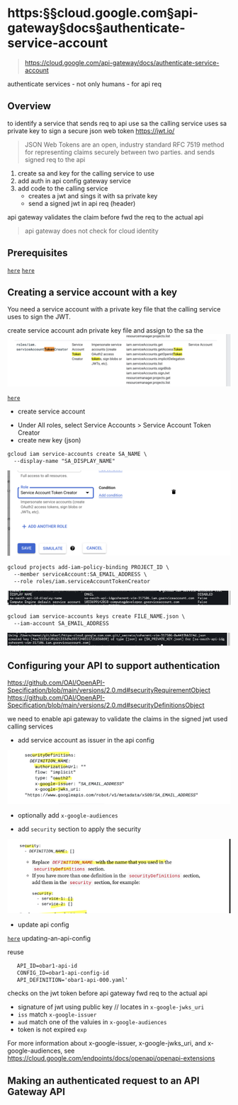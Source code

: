 # https:§§cloud.google.com§api-gateway§docs§authenticate-service-account
> https://cloud.google.com/api-gateway/docs/authenticate-service-account

authenticate services - not only humans -  for api req

## Overview

to identify a service that sends req to  api use sa
the calling service uses sa private key to sign a secure json web token 
https://jwt.io/
> JSON Web Tokens are an open, industry standard RFC 7519 method for representing claims securely between two parties.
and sends signed req to the api

1. create sa and key for the calling service to use
2. add auth in api config gateway service
3. add code to  the calling service
    - creates a jwt and sings it with sa private key
    - send a signed jwt in api req (header)

api gateway validates the claim before fwd the req to the actual api
> api gateway does not check for cloud identity

## Prerequisites

[`here`](../https:§§cloud.google.com§api-gateway§docs§openapi-overview/readme.md)
[`here`](../https:§§cloud.google.com§api-gateway§docs§creating-api-config/readme.md)

## Creating a service account with a key

You need a service account with a private key file that the calling service uses to sign the JWT.

create service account adn private key file and assign to the sa the 
![](2021-07-20-17-38-07.png)

[`here`](../https:§§cloud.google.com§iam§docs§creating-managing-service-accounts/readme.md)

* create service account 
- Under All roles, select Service Accounts > Service Account Token Creator
- create new key (json)

```
gcloud iam service-accounts create SA_NAME \
  --display-name "SA_DISPLAY_NAME"
```

![](2021-07-20-17-43-04.png)

```
gcloud projects add-iam-policy-binding PROJECT_ID \
  --member serviceAccount:SA_EMAIL_ADDRESS \
  --role roles/iam.serviceAccountTokenCreator
```
![](2021-07-20-18-19-14.png)

```
gcloud iam service-accounts keys create FILE_NAME.json \
  --iam-account SA_EMAIL_ADDRESS
```
![](2021-07-20-18-26-33.png)

## Configuring your API to support authentication

https://github.com/OAI/OpenAPI-Specification/blob/main/versions/2.0.md#securityRequirementObject
https://github.com/OAI/OpenAPI-Specification/blob/main/versions/2.0.md#securityDefinitionsObject

we need to enable api gateway to validate the claims in the signed jwt used calling services

* add service account as issuer in the api config

![](2021-07-20-17-46-38.png)

* optionally add `x-google-audiences`

* add `security` section to apply the security

![](2021-07-20-17-49-03.png)

* update api config

[`here`](../https:§§cloud.google.com§api-gateway§docs§creating-api-config/readme.md)
updating-an-api-config

reuse
```
   API_ID=obar1-api-id
   CONFIG_ID=obar1-api-config-id
   API_DEFINITION='obar1-api-000.yaml'
```

checks on the jwt token 
before api gateway fwd req to  the actual api 
- signature of jwt using public key // locates in `x-google-jwks_uri`
- `iss` match `x-google-issuer`
- `aud` match one of the valuies in `x-google-audiences`
- token is not expired `exp`

For more information about x-google-issuer, x-google-jwks_uri, and x-google-audiences, see
https://cloud.google.com/endpoints/docs/openapi/openapi-extensions

## Making an authenticated request to an API Gateway API